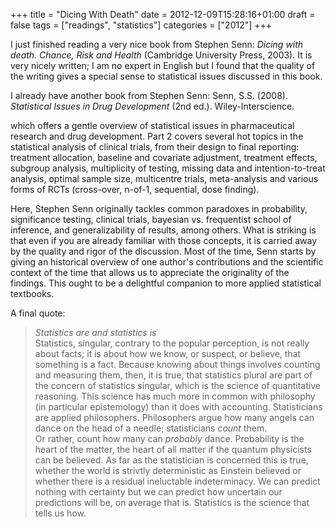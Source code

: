 +++
title = "Dicing With Death"
date = 2012-12-09T15:28:16+01:00
draft = false
tags = ["readings", "statistics"]
categories = ["2012"]
+++

I just finished reading a very nice book from Stephen Senn: *Dicing with death. Chance, Risk and Health* (Cambridge University Press, 2003). It is very nicely written; I am no expert in English but I found that the quality of the writing gives a special sense to statistical issues discussed in this book.

I already have another book from Stephen Senn: 
Senn, S.S. (2008). *Statistical Issues in Drug Development* (2nd ed.). Wiley-Interscience.

which offers a gentle overview of statistical issues in pharmaceutical research and drug development. Part 2 covers several hot topics in the statistical analysis of clinical trials, from their design to final reporting: treatment allocation, baseline and covariate adjustment, treatment effects, subgroup analysis, multiplicity of testing, missing data and intention-to-treat analysis, optimal sample size, multicentre trials, meta-analysis and various forms of RCTs (cross-over, n-of-1, sequential, dose finding).

Here, Stephen Senn originally tackles common paradoxes in probability, significance testing, clinical trials, bayesian vs. frequentist school of inference, and generalizability of results, among others. What is striking is that even if you are already familiar with those concepts, it is carried away by the quality and rigor of the discussion. Most of the time, Senn starts by giving an historical overview of one author's contributions and the scientific context of the time that allows us to appreciate the originality of the findings. This ought to be a delightful companion to more applied statistical textbooks.

A final quote:

> <cite>Statistics are and statistics is</cite>  
> Statistics, singular, contrary to the popular perception, is not really
> about facts; it is about how we know, or suspect, or believe, that something
> is a fact. Because knowing about things involves counting and measuring
> them, then, it is true, that statistics plural are part of the concern of
> statistics singular, which is the science of quantitative reasoning. This
> science has much more in common with philosophy (in particular epistemology)
> than it does with accounting. Statisticians are applied philosophers. 
> Philosophers argue how many angels can dance on the head of a needle;
> statisticians *count* them.  
> Or rather, count how many can *probably* dance. Probability is the heart of
> the matter, the heart of all matter if the quantum physicists can be
> believed. As far as the statistician is concerned this is true, whether the
> world is strivtly deterministic as Einstein believed or whether there is a
> residual ineluctable indeterminacy. We can predict nothing with certainty
> but we can predict how uncertain our predictions will be, on average that
> is. Statistics is the science that tells us how.
